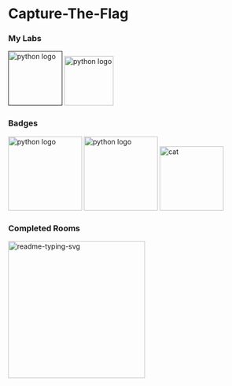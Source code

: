 # Capture-The-Flag

### My Labs
[<img src="https://www.kali.org/tools/metasploit-framework/images/metasploit-framework-logo.svg" height="110" alt="python logo"/>]()
[<img src="https://tryhackme.com/img/favicon.png" height="100" alt="python logo"/>](https://tryhackme.com/p/paulemacedo)

### Badges
[<img src="https://assets.tryhackme.com/img/badges/ohsint.svg" height="150" alt="python logo"/>](https://tryhackme.com/paulemacedo/badges/ohsint)
[<img src="https://assets.tryhackme.com/img/badges/streak7.svg" height="150" alt="python logo"/>](https://tryhackme.com/paulemacedo/badges/7-day-streak)
<img src="https://github.com/paulemacedo/paulemacedo/assets/59907505/bbdf9b47-7c06-4504-9eac-8f5a10704c09" alt="cat" height="130" >


### Completed Rooms
  <p align="left">
   <a href="https://github.com/paulemacedo/ohsint"><img width="278" src="https://denvercoder1-github-readme-stats.vercel.app/api/pin/?username=paulemacedo&repo=ohsint&theme=react&bg_color=1F222E&title_color=F85D7F&hide_border=true&icon_color=F8D866&show_icons=false" alt="readme-typing-svg"></a>
  </p>
